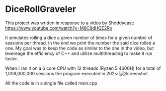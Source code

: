 # DiceRollGraveler

This project was written in response to a video by Shoddycast:
https://www.youtube.com/watch?v=M8C8dHQE2Ro

It simulates rolling a dice a given number of times for a given number of sessions per thread. In the end we print the number the said dice rolled a one.
My goal was to keep the code as similar to the one in the video, but levereage the efficiency of C++ and utilize multithreading to make it run faster.

When I ran it on a 6 core CPU with 12 threads (Ryzen 5 4600H) for a total of 1,008,000,000 sessions the program executed in 202s: ![Screenshot](https://github.com/user-attachments/assets/171c0ca5-7016-4fe6-af0e-7c8f7c7f74a0)

All the code is in a single file called main.cpp
